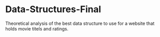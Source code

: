 # Data-Structures-Final

Theoretical analysis of the best data structure to use for a website that holds movie titels and ratings. 
